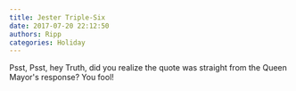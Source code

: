 ```yaml
---
title: Jester Triple-Six
date: 2017-07-20 22:12:50
authors: Ripp
categories: Holiday
---
```


 Psst, Psst, hey Truth, did you realize the quote was straight from the Queen Mayor's response? You fool!